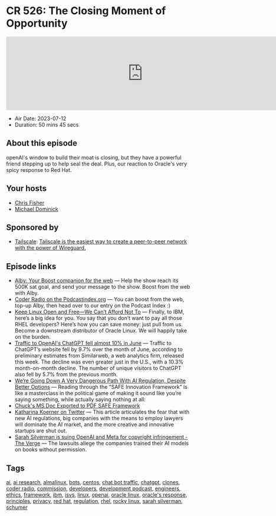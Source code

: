 # CR 526: The Closing Moment of Opportunity

<iframe src="https://player.fireside.fm/v2/MLf2ZzhC+H7jn9U9w?theme=dark" width="740" height="200" frameborder="0" scrolling="no"></iframe>

* Air Date: 2023-07-12
* Duration: 50 mins 45 secs

## About this episode

openAI's window to build their moat is closing, but they have a powerful friend stepping up to help seal the deal. Plus, our reaction to Oracle's very spicy response to Red Hat.

## Your hosts
* [Chris Fisher](https://coder.show/hosts/chrislas)
* [Michael Dominick](https://coder.show/hosts/michael)

## Sponsored by

  * [Tailscale](https://tailscale.com/coder): [Tailscale is the easiest way to create a peer-to-peer network with the power of Wireguard. ](https://tailscale.com/coder)



## Episode links

  * [Alby: Your Boost companion for the web](https://getalby.com/ "Alby: Your Boost companion for the web") — Help the show reach its 500K sat goal, and send your message to the show. Boost from the web with Alby.
  * [Coder Radio on the Podcastindex.org](https://podcastindex.org/podcast/487548 "Coder Radio on the Podcastindex.org") — You can boost from the web, top-up Alby, then head over to our entry on the Podcast Index :)
  * [Keep Linux Open and Free—We Can’t Afford Not To](https://www.oracle.com/news/announcement/blog/keep-linux-open-and-free-2023-07-10/ "Keep Linux Open and Free—We Can’t Afford Not To") — Finally, to IBM, here’s a big idea for you. You say that you don’t want to pay all those RHEL developers? Here’s how you can save money: just pull from us. Become a downstream distributor of Oracle Linux. We will happily take on the burden.
  * [Traffic to OpenAI's ChatGPT fell almost 10% in June](https://fortune.com/2023/07/06/chatgpt-traffic-fell-june-ai-chatbot-microsoft-bing-google-bard-characterai/ "Traffic to OpenAI's ChatGPT fell almost 10% in June") — Traffic to ChatGPT’s website fell by 9.7% over the month of June, according to preliminary estimates from Similarweb, a web analytics firm, released this week. The decline was even greater just in the U.S., with a 10.3% month-on-month decline. The number of unique visitors to ChatGPT also fell by 5.7% from the previous month. 
  * [We’re Going Down A Very Dangerous Path With AI Regulation, Despite Better Options](https://www.techdirt.com/2023/07/07/were-going-down-a-very-dangerous-path-with-ai-regulation-despite-better-options/ "We’re Going Down A Very Dangerous Path With AI Regulation, Despite Better Options") — Reading through the “SAFE Innovation Framework” is like a masterclass in the political game of making it sound like you’re saying something, while actually saying nothing at all:
  * [Chuck's MS Doc Exported to PDF SAFE Framework](https://www.democrats.senate.gov/imo/media/doc/schumer_ai_framework.pdf "Chuck's MS Doc Exported to PDF SAFE Framework")
  * [Katharina Koerner on Twitter](https://twitter.com/katharinakoern1/status/1677726096870223873 "Katharina Koerner on Twitter") — This article articulates the fear that with new AI regulations, big companies with the means to employ lawyers will dominate the AI market, and the more creative and innovative startups are shut out.
  * [Sarah Silverman is suing OpenAI and Meta for copyright infringement - The Verge](https://www.theverge.com/2023/7/9/23788741/sarah-silverman-openai-meta-chatgpt-llama-copyright-infringement-chatbots-artificial-intelligence-ai "Sarah Silverman is suing OpenAI and Meta for copyright infringement - The Verge") — The lawsuits allege the companies trained their AI models on books without permission.



## Tags

[ai](https://coder.show/tags/ai), [ai research](https://coder.show/tags/ai%20research), [almalinux](https://coder.show/tags/almalinux), [bots](https://coder.show/tags/bots), [centos](https://coder.show/tags/centos), [chat bot traffic](https://coder.show/tags/chat%20bot%20traffic), [chatgpt](https://coder.show/tags/chatgpt), [clones](https://coder.show/tags/clones), [coder radio](https://coder.show/tags/coder%20radio), [commission](https://coder.show/tags/commission), [developers](https://coder.show/tags/developers), [development podcast](https://coder.show/tags/development%20podcast), [engineers](https://coder.show/tags/engineers), [ethics](https://coder.show/tags/ethics), [framework](https://coder.show/tags/framework), [ibm](https://coder.show/tags/ibm), [isvs](https://coder.show/tags/isvs), [linux](https://coder.show/tags/linux), [openai](https://coder.show/tags/openai), [oracle linux](https://coder.show/tags/oracle%20linux), [oracle's response](https://coder.show/tags/oracle's%20response), [principles](https://coder.show/tags/principles), [privacy](https://coder.show/tags/privacy), [red hat](https://coder.show/tags/red%20hat), [regulation](https://coder.show/tags/regulation), [rhel](https://coder.show/tags/rhel), [rocky linux](https://coder.show/tags/rocky%20linux), [sarah silverman](https://coder.show/tags/sarah%20silverman), [schumer](https://coder.show/tags/schumer)